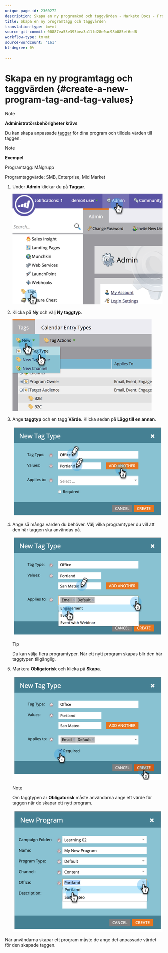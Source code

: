 ```yaml
---
unique-page-id: 2360272
description: Skapa en ny programkod och taggvärden - Marketo Docs - Produktdokumentation
title: Skapa en ny programtagg och taggvärden
translation-type: tm+mt
source-git-commit: 00887ea53e395bea3a11fd28e0ac98b085ef6ed8
workflow-type: tm+mt
source-wordcount: '161'
ht-degree: 0%

---
```



# Skapa en ny programtagg och taggvärden {#create-a-new-program-tag-and-tag-values}

>[!NOTE]
>
>**Administratörsbehörigheter krävs**

Du kan skapa anpassade [taggar](../../../product-docs/core-marketo-concepts/programs/working-with-programs/understanding-tags.md) för dina program och tilldela värden till taggen.

>[!NOTE]
>
>**Exempel**
>
>Programtagg: Målgrupp
>
>Programtaggvärde: SMB, Enterprise, Mid Market

1. Under **Admin** klickar du på **Taggar**.

   ![](assets/image2014-9-24-12-3a10-3a32.png)

1. Klicka på **Ny** och välj **Ny taggtyp**.

   ![](assets/image2014-9-24-12-3a12-3a43.png)

1. Ange **taggtyp** och en tagg **Värde**. Klicka sedan på **Lägg till en annan**.

   ![](assets/image2014-9-24-12-3a16-3a55.png)

1. Ange så många värden du behöver. Välj vilka programtyper du vill att den här taggen ska användas på.

   ![](assets/image2014-9-24-12-3a17-3a29.png)

   >[!TIP]
   >
   >Du kan välja flera programtyper. När ett nytt program skapas blir den här taggtypen tillgänglig.

1. Markera **Obligatorisk** och klicka på **Skapa**.

   ![](assets/image2014-9-24-12-3a18-3a33.png)

   >[!NOTE]
   >
   >Om taggtypen är **Obligatorisk** måste användarna ange ett värde för taggen när de skapar ett nytt program.

   ![](assets/image2014-9-24-12-3a19-3a17.png)

När användarna skapar ett program måste de ange det anpassade värdet för den skapade taggen.
